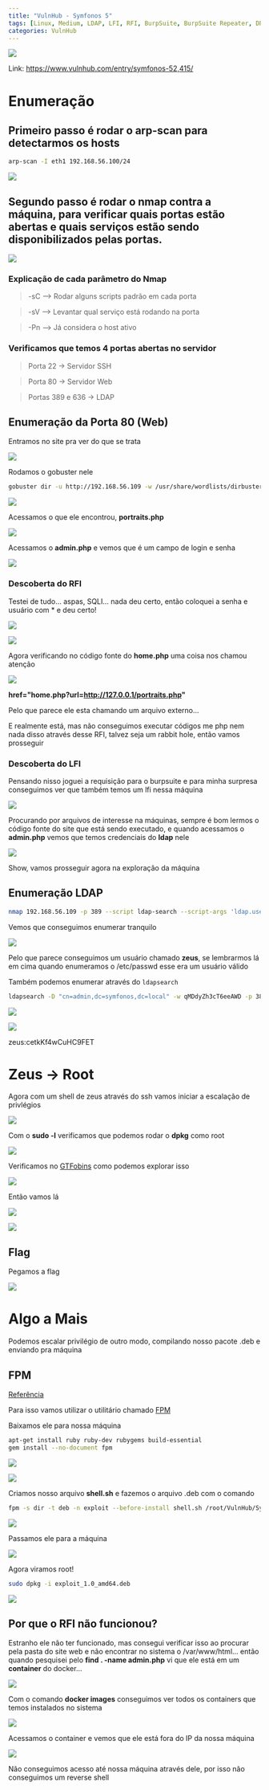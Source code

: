 ```yaml
---
title: "VulnHub - Symfonos 5"
tags: [Linux, Medium, LDAP, LFI, RFI, BurpSuite, BurpSuite Repeater, DPKG, GTFobins, Sudo, FPM, Docker]
categories: VulnHub
---
```


![](https://raw.githubusercontent.com/0x4rt3mis/0x4rt3mis.github.io/master/img/vulnhub-symfonos5/inicial.png)

Link: <https://www.vulnhub.com/entry/symfonos-52,415/>

# Enumeração

## Primeiro passo é rodar o arp-scan para detectarmos os hosts

```bash
arp-scan -I eth1 192.168.56.100/24
```

![](https://raw.githubusercontent.com/0x4rt3mis/0x4rt3mis.github.io/master/img/vulnhub-symfonos5/arp.png)

## Segundo passo é rodar o nmap contra a máquina, para verificar quais portas estão abertas e quais serviços estão sendo disponibilizados pelas portas.

![](https://raw.githubusercontent.com/0x4rt3mis/0x4rt3mis.github.io/master/img/vulnhub-symfonos5/nmap.png)

### Explicação de cada parâmetro do Nmap

> -sC --> Rodar alguns scripts padrão em cada porta

> -sV --> Levantar qual serviço está rodando na porta

> -Pn --> Já considera o host ativo

### Verificamos que temos 4 portas abertas no servidor

> Porta 22 -> Servidor SSH

> Porta 80 -> Servidor Web

> Portas 389 e 636 -> LDAP

## Enumeração da Porta 80 (Web)

Entramos no site pra ver do que se trata

![](https://raw.githubusercontent.com/0x4rt3mis/0x4rt3mis.github.io/master/img/vulnhub-symfonos4/web.png)

Rodamos o gobuster nele

```bash
gobuster dir -u http://192.168.56.109 -w /usr/share/wordlists/dirbuster/directory-list-2.3-medium.txt -x php -t 100
```

![](https://raw.githubusercontent.com/0x4rt3mis/0x4rt3mis.github.io/master/img/vulnhub-symfonos5/gobuster.png)

Acessamos o que ele encontrou, **portraits.php**

![](https://raw.githubusercontent.com/0x4rt3mis/0x4rt3mis.github.io/master/img/vulnhub-symfonos5/portraits.png)

Acessamos o **admin.php** e vemos que é um campo de login e senha

![](https://raw.githubusercontent.com/0x4rt3mis/0x4rt3mis.github.io/master/img/vulnhub-symfonos5/admin.png)

### Descoberta do RFI

Testei de tudo... aspas, SQLI... nada deu certo, então coloquei a senha e usuário com \* e deu certo!

![](https://raw.githubusercontent.com/0x4rt3mis/0x4rt3mis.github.io/master/img/vulnhub-symfonos5/admin1.png)

![](https://raw.githubusercontent.com/0x4rt3mis/0x4rt3mis.github.io/master/img/vulnhub-symfonos5/admin2.png)

Agora verificando no código fonte do **home.php** uma coisa nos chamou atenção

![](https://raw.githubusercontent.com/0x4rt3mis/0x4rt3mis.github.io/master/img/vulnhub-symfonos5/admin3.png)

**href="home.php?url=http://127.0.0.1/portraits.php"**

Pelo que parece ele esta chamando um arquivo externo...

E realmente está, mas não conseguimos executar códigos me php nem nada disso através desse RFI, talvez seja um rabbit hole, então vamos prosseguir

### Descoberta do LFI

Pensando nisso joguei a requisição para o burpsuite e para minha surpresa conseguimos ver que também temos um lfi nessa máquina

![](https://raw.githubusercontent.com/0x4rt3mis/0x4rt3mis.github.io/master/img/vulnhub-symfonos5/admin4.png)

Procurando por arquivos de interesse na máquinas, sempre é bom lermos o código fonte do site que está sendo executado, e quando acessamos o **admin.php** vemos que temos credenciais do **ldap** nele

![](https://raw.githubusercontent.com/0x4rt3mis/0x4rt3mis.github.io/master/img/vulnhub-symfonos5/admin5.png)

Show, vamos prosseguir agora na exploração da máquina

## Enumeração LDAP

```bash
nmap 192.168.56.109 -p 389 --script ldap-search --script-args 'ldap.username="cn=admin,dc=symfonos,dc=local", ldap.password="qMDdyZh3cT6eeAWD"'
```

Vemos que conseguimos enumerar tranquilo

![](https://raw.githubusercontent.com/0x4rt3mis/0x4rt3mis.github.io/master/img/vulnhub-symfonos5/ldap.png)

Pelo que parece conseguimos um usuário chamado **zeus**, se lembrarmos lá em cima quando enumeramos o /etc/passwd esse era um usuário válido

Também podemos enumerar através do `ldapsearch`

```bash
ldapsearch -D "cn=admin,dc=symfonos,dc=local" -w qMDdyZh3cT6eeAWD -p 389 -h 192.168.56.109 -b "dc=symfonos,dc=local"
```

![](https://raw.githubusercontent.com/0x4rt3mis/0x4rt3mis.github.io/master/img/vulnhub-symfonos5/ldap1.png)

![](https://raw.githubusercontent.com/0x4rt3mis/0x4rt3mis.github.io/master/img/vulnhub-symfonos5/ldap2.png)

zeus:cetkKf4wCuHC9FET

# Zeus -> Root

Agora com um shell de zeus através do ssh vamos iniciar a escalação de privlégios

![](https://raw.githubusercontent.com/0x4rt3mis/0x4rt3mis.github.io/master/img/vulnhub-symfonos5/ldap3.png)

Com o **sudo -l** verificamos que podemos rodar o **dpkg** como root

![](https://raw.githubusercontent.com/0x4rt3mis/0x4rt3mis.github.io/master/img/vulnhub-symfonos5/ldap4.png)

Verificamos no [GTFobins](https://gtfobins.github.io/gtfobins/dpkg/) como podemos explorar isso

![](https://raw.githubusercontent.com/0x4rt3mis/0x4rt3mis.github.io/master/img/vulnhub-symfonos5/sudo.png)

Então vamos lá

![](https://raw.githubusercontent.com/0x4rt3mis/0x4rt3mis.github.io/master/img/vulnhub-symfonos5/sudo1.png)

![](https://raw.githubusercontent.com/0x4rt3mis/0x4rt3mis.github.io/master/img/vulnhub-symfonos5/sudo2.png)

## Flag

Pegamos a flag

![](https://raw.githubusercontent.com/0x4rt3mis/0x4rt3mis.github.io/master/img/vulnhub-symfonos5/flag.png)

# Algo a Mais

Podemos escalar privilégio de outro modo, compilando nosso pacote .deb e enviando pra máquina

## FPM

[Referência](https://lsdsecurity.com/2019/01/linux-privilege-escalation-using-apt-get-apt-dpkg-to-abuse-sudo-nopasswd-misconfiguration/)

Para isso vamos utilizar o utilitário chamado [FPM](https://github.com/jordansissel/fpm)

Baixamos ele para nossa máquina

```bash
apt-get install ruby ruby-dev rubygems build-essential
gem install --no-document fpm
```

![](https://raw.githubusercontent.com/0x4rt3mis/0x4rt3mis.github.io/master/img/vulnhub-symfonos5/install.png)

![](https://raw.githubusercontent.com/0x4rt3mis/0x4rt3mis.github.io/master/img/vulnhub-symfonos5/install1.png)

Criamos nosso arquivo **shell.sh** e fazemos o arquivo .deb com o comando

```bash
fpm -s dir -t deb -n exploit --before-install shell.sh /root/VulnHub/Symfonos5/
```

![](https://raw.githubusercontent.com/0x4rt3mis/0x4rt3mis.github.io/master/img/vulnhub-symfonos5/install2.png)

Passamos ele para a máquina

![](https://raw.githubusercontent.com/0x4rt3mis/0x4rt3mis.github.io/master/img/vulnhub-symfonos5/install3.png)

Agora viramos root!

```bash
sudo dpkg -i exploit_1.0_amd64.deb
```

![](https://raw.githubusercontent.com/0x4rt3mis/0x4rt3mis.github.io/master/img/vulnhub-symfonos5/install4.png)

## Por que o RFI não funcionou?

Estranho ele não ter funcionado, mas consegui verificar isso ao procurar pela pasta do site web e não encontrar no sistema o /var/www/html... então quando pesquisei pelo **find . -name admin.php** vi que ele está em um **container** do docker...

![](https://raw.githubusercontent.com/0x4rt3mis/0x4rt3mis.github.io/master/img/vulnhub-symfonos5/container.png)

Com o comando **docker images** conseguimos ver todos os containers que temos instalados no sistema

![](https://raw.githubusercontent.com/0x4rt3mis/0x4rt3mis.github.io/master/img/vulnhub-symfonos5/docker.png)

Acessamos o container e vemos que ele está fora do IP da nossa máquina

![](https://raw.githubusercontent.com/0x4rt3mis/0x4rt3mis.github.io/master/img/vulnhub-symfonos5/container1.png)

Não conseguimos acesso até nossa máquina através dele, por isso não conseguimos um reverse shell